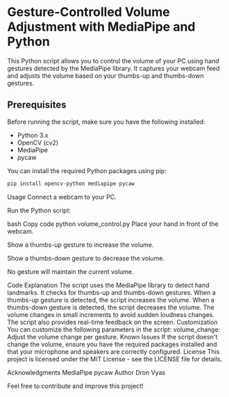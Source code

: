 # Gesture-Controlled Volume Adjustment with MediaPipe and Python

This Python script allows you to control the volume of your PC using hand gestures detected by the MediaPipe library. It captures your webcam feed and adjusts the volume based on your thumbs-up and thumbs-down gestures.

## Prerequisites

Before running the script, make sure you have the following installed:

- Python 3.x
- OpenCV (cv2)
- MediaPipe
- pycaw

You can install the required Python packages using pip:

```bash
pip install opencv-python mediapipe pycaw
```

Usage
Connect a webcam to your PC.

Run the Python script:

bash
Copy code
python volume_control.py
Place your hand in front of the webcam.

Show a thumbs-up gesture to increase the volume.

Show a thumbs-down gesture to decrease the volume.

No gesture will maintain the current volume.

Code Explanation
The script uses the MediaPipe library to detect hand landmarks.
It checks for thumbs-up and thumbs-down gestures.
When a thumbs-up gesture is detected, the script increases the volume.
When a thumbs-down gesture is detected, the script decreases the volume.
The volume changes in small increments to avoid sudden loudness changes.
The script also provides real-time feedback on the screen.
Customization
You can customize the following parameters in the script:
volume_change: Adjust the volume change per gesture.
Known Issues
If the script doesn't change the volume, ensure you have the required packages installed and that your microphone and speakers are correctly configured.
License
This project is licensed under the MIT License - see the LICENSE file for details.

Acknowledgments
MediaPipe
pycaw
Author
Dron Vyas

Feel free to contribute and improve this project!
